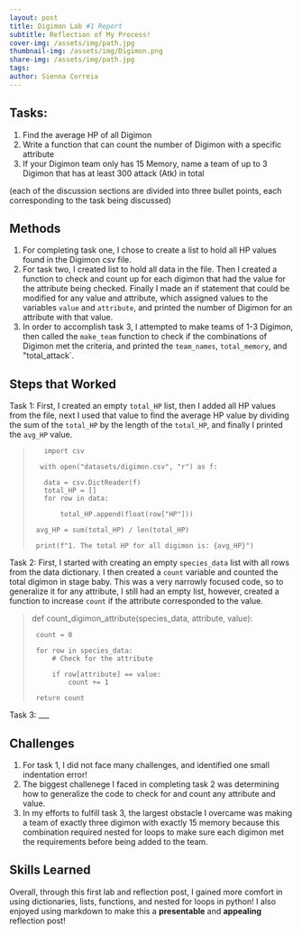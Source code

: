 ```yaml
---
layout: post
title: Digimon Lab #1 Report
subtitle: Reflection of My Process!
cover-img: /assets/img/path.jpg
thumbnail-img: /assets/img/Digimon.png
share-img: /assets/img/path.jpg
tags: 
author: Sienna Correia
---
```


## Tasks:
1. Find the average HP of all Digimon
2. Write a function that can count the number of Digimon with a specific attribute
3. If your Digimon team only has 15 Memory, name a team of up to 3 Digimon that has at least 300 attack (Atk) in total

(each of the discussion sections are divided into three bullet points, each corresponding to the task being discussed) 

## Methods
1. For completing task one, I chose to create a list to hold all HP values found in the Digimon csv file. 
2. For task two, I created list to hold all data in the file. Then I created a function to check and count up for each digimon that had the value for the attribute being checked. Finally I made an if statement that could be modified for any value and attribute, which assigned values to the variables `value` and `attribute`, and printed the number of Digimon for an attribute with that value.    
3. In order to accomplish task 3, I attempted to make teams of 1-3 Digimon, then called the `make_team` function to check if the combinations of Digimon met the criteria, and printed the `team_names`, `total_memory`, and "total_attack`.

## Steps that Worked
Task 1: First, I created an empty `total_HP` list, then I added all HP values from the file, next I used that value to find the average HP value by dividing the sum of the `total_HP` by the length of the `total_HP`, and finally I printed the `avg_HP` value.

>        import csv
> 
>       with open("datasets/digimon.csv", "r") as f:
> 
>        data = csv.DictReader(f)
>        total_HP = []   
>        for row in data:
> 
>            total_HP.append(float(row["HP"]))
>       
>      avg_HP = sum(total_HP) / len(total_HP)
> 
>      print(f"1. The total HP for all digimon is: {avg_HP}")

Task 2: First, I started with creating an empty `species_data` list with all rows from the data dictionary. I then created a `count` variable and counted the total digimon in stage baby. This was a very narrowly focused code, so to generalize it for any attribute, I still had an empty list, however, created a function to  increase `count` if the attribute corresponded to the value.

>    def count_digimon_attribute(species_data, attribute, value):
>
>      count = 0
>
>      for row in species_data:
>          # Check for the attribute
>
>          if row[attribute] == value:
>              count += 1
>
>      return count

Task 3: ___


## Challenges
1. For task 1, I did not face many challenges, and identified one small indentation error!
2. The biggest challenege I faced in completing task 2 was determining how to generalize the code to check for and count any attribute and value. 
3. In my efforts to fulfill task 3, the largest obstacle I overcame was making a team of exactly three digimon with exactly 15 memory because this combination required nested for loops to make sure each digimon met the requirements before being added to the team. 


## Skills Learned
Overall, through this first lab and reflection post, I gained more comfort in using dictionaries, lists, functions, and nested for loops in python! I also enjoyed using markdown to make this a **presentable** and **appealing** reflection post!

